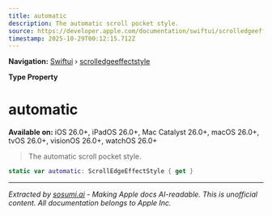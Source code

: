 ```yaml
---
title: automatic
description: The automatic scroll pocket style.
source: https://developer.apple.com/documentation/swiftui/scrolledgeeffectstyle/automatic
timestamp: 2025-10-29T00:12:15.712Z
---
```


**Navigation:** [Swiftui](/documentation/swiftui) › [scrolledgeeffectstyle](/documentation/swiftui/scrolledgeeffectstyle)

**Type Property**

# automatic

**Available on:** iOS 26.0+, iPadOS 26.0+, Mac Catalyst 26.0+, macOS 26.0+, tvOS 26.0+, visionOS 26.0+, watchOS 26.0+

> The automatic scroll pocket style.

```swift
static var automatic: ScrollEdgeEffectStyle { get }
```

---

*Extracted by [sosumi.ai](https://sosumi.ai) - Making Apple docs AI-readable.*
*This is unofficial content. All documentation belongs to Apple Inc.*
